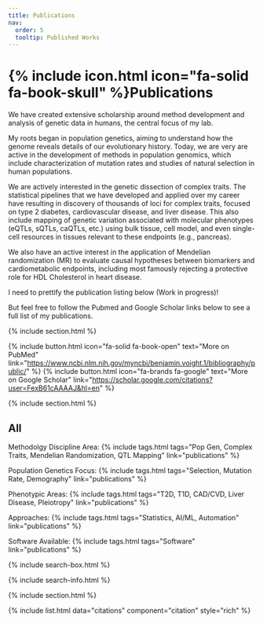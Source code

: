 ```yaml
---
title: Publications
nav:
  order: 5
  tooltip: Published Works
---
```


# {% include icon.html icon="fa-solid fa-book-skull" %}Publications

We have created extensive scholarship around method development and analysis of genetic data in humans, the central focus of my lab. 

My roots began in population genetics, aiming to understand how the genome reveals details of our evolutionary history. Today, we are very are active in the development of methods in population genomics, which include characterization of mutation rates and studies of natural selection in human populations.

We are actively interested in the genetic dissection of complex traits. The statistical pipelines that we have developed and applied over my career have resulting in discovery of thousands of loci for complex traits, focused on type 2 diabetes, cardiovascular disease, and liver disease. This also include mapping of genetic variation associated with molecular phenotypes (eQTLs, sQTLs, caQTLs, etc.) using bulk tissue, cell model, and even single-cell resources in tissues relevant to these endpoints (e.g., pancreas). 

We also have an active interest in the application of Mendelian randomization (MR) to evaluate causal hypotheses between biomarkers and cardiometabolic endpoints, including most famously rejecting a protective role for HDL Cholesterol in heart disease.

I need to prettify the publication listing below (Work in progress)!

But feel free to follow the Pubmed and Google Scholar links below to see a full list of my publications. 

{% include section.html %}

{%
  include button.html
  icon="fa-solid fa-book-open"
  text="More on PubMed"
  link="https://www.ncbi.nlm.nih.gov/myncbi/benjamin.voight.1/bibliography/public/"
%}
{%
  include button.html
  icon="fa-brands fa-google"
  text="More on Google Scholar"
  link="https://scholar.google.com/citations?user=FexB61cAAAAJ&hl=en"
%}

{% include section.html %}

## All

Methodolgy Discipline Area:
{% include tags.html tags="Pop Gen, Complex Traits, Mendelian Randomization, QTL Mapping" link="publications" %}

Population Genetics Focus:
{% include tags.html tags="Selection, Mutation Rate, Demography" link="publications" %}

Phenotypic Areas:
{% include tags.html tags="T2D, T1D, CAD/CVD, Liver Disease, Pleiotropy" link="publications" %}

Approaches:
{% include tags.html tags="Statistics, AI/ML, Automation" link="publications" %}

Software Available:
{% include tags.html tags="Software" link="publications" %} 

{% include search-box.html %}

{% include search-info.html %}

{% include section.html %}

{% include list.html data="citations" component="citation" style="rich" %}
